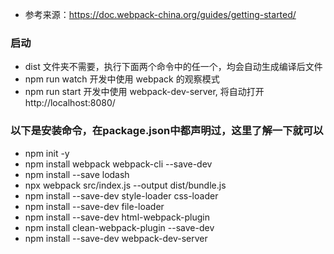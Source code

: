 * 参考来源：https://doc.webpack-china.org/guides/getting-started/

### 启动
* dist 文件夹不需要，执行下面两个命令中的任一个，均会自动生成编译后文件
* npm run watch 开发中使用 webpack 的观察模式
* npm run start 开发中使用 webpack-dev-server, 将自动打开 http://localhost:8080/

### 以下是安装命令，在package.json中都声明过，这里了解一下就可以
* npm init -y
* npm install webpack webpack-cli --save-dev
* npm install --save lodash
* npx webpack src/index.js --output dist/bundle.js
* npm install --save-dev style-loader css-loader
* npm install --save-dev file-loader
* npm install --save-dev html-webpack-plugin
* npm install clean-webpack-plugin --save-dev
* npm install --save-dev webpack-dev-server


